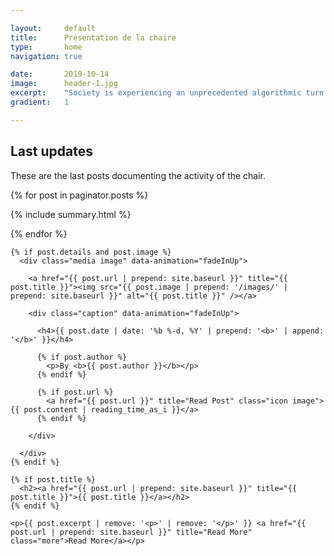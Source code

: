 ```yaml
---

layout:     default
title:      Présentation de la chaire
type:       home
navigation: true

date:       2019-10-14
image:      header-1.jpg
excerpt:    "Society is experiencing an unprecedented algorithmic turn. The Algorithmic Society Chair will take a triple challenge to understand this turn : an empirical challenge by studying AI in its immediate social settings, an experimental challenge by proposing innovative cross-disciplinary research on biases in AI and a cultural challenge by fostering a new AI literacy among social science students."
gradient:   1

---
```


<h2>Last updates</h2>
<p>These are the last posts documenting the activity of the chair.</p>

{% for post in paginator.posts %}

  {% include summary.html %}
  
{% endfor %}


  <div class="summary">

    {% if post.details and post.image %}
      <div class="media image" data-animation="fadeInUp">

        <a href="{{ post.url | prepend: site.baseurl }}" title="{{ post.title }}"><img src="{{ post.image | prepend: '/images/' | prepend: site.baseurl }}" alt="{{ post.title }}" /></a>

        <div class="caption" data-animation="fadeInUp">
        
          <h4>{{ post.date | date: '%b %-d, %Y' | prepend: '<b>' | append: '</b>' }}</h4>

          {% if post.author %}
            <p>By <b>{{ post.author }}</b></p>
          {% endif %}

          {% if post.url %}
            <a href="{{ post.url }}" title="Read Post" class="icon image">{{ post.content | reading_time_as_i }}</a>
          {% endif %}

        </div>
      
      </div>
    {% endif %}

    {% if post.title %}
      <h2><a href="{{ post.url | prepend: site.baseurl }}" title="{{ post.title }}">{{ post.title }}</a></h2>
    {% endif %}
    
    <p>{{ post.excerpt | remove: '<p>' | remove: '</p>' }} <a href="{{ post.url | prepend: site.baseurl }}" title="Read More" class="more">Read More</a></p>

  </div>
